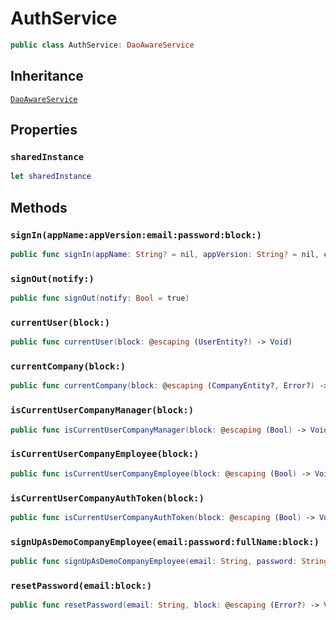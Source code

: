 # AuthService

``` swift
public class AuthService: DaoAwareService
```

## Inheritance

[`DaoAwareService`](/DaoAwareService)

## Properties

### `sharedInstance`

``` swift
let sharedInstance
```

## Methods

### `signIn(appName:appVersion:email:password:block:)`

``` swift
public func signIn(appName: String? = nil, appVersion: String? = nil, email: String? = nil, password: String? = nil, block: @escaping (UserEntity?, Error?) -> Void)
```

### `signOut(notify:)`

``` swift
public func signOut(notify: Bool = true)
```

### `currentUser(block:)`

``` swift
public func currentUser(block: @escaping (UserEntity?) -> Void)
```

### `currentCompany(block:)`

``` swift
public func currentCompany(block: @escaping (CompanyEntity?, Error?) -> Void)
```

### `isCurrentUserCompanyManager(block:)`

``` swift
public func isCurrentUserCompanyManager(block: @escaping (Bool) -> Void)
```

### `isCurrentUserCompanyEmployee(block:)`

``` swift
public func isCurrentUserCompanyEmployee(block: @escaping (Bool) -> Void)
```

### `isCurrentUserCompanyAuthToken(block:)`

``` swift
public func isCurrentUserCompanyAuthToken(block: @escaping (Bool) -> Void)
```

### `signUpAsDemoCompanyEmployee(email:password:fullName:block:)`

``` swift
public func signUpAsDemoCompanyEmployee(email: String, password: String, fullName: String, block: @escaping (String?, Error?) -> Void)
```

### `resetPassword(email:block:)`

``` swift
public func resetPassword(email: String, block: @escaping (Error?) -> Void)
```

